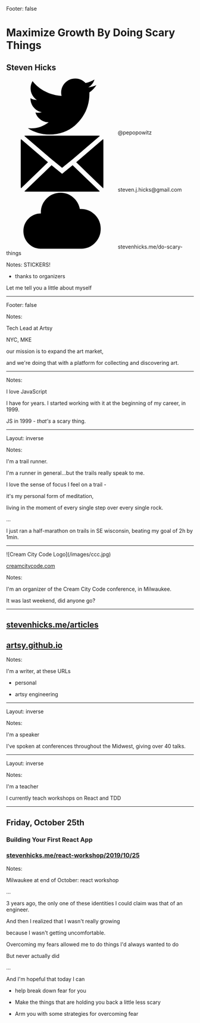 Footer: false

<!-- .slide: data-background="/images/cover.png" class="title" -->

<svg xmlns="http://www.w3.org/2000/svg" xmlns:xlink="http://www.w3.org/1999/xlink" version="1.1" style="width:0;height:0;position:absolute;overflow:hidden;">
  <defs>
<symbol viewBox="0 0 567.31298828125 409.60003662109375" aria-labelledby="apsi-zocial-cloudapp-title" id="si-zocial-cloudapp"><title id="apsi-zocial-cloudapp-title">icon cloudapp</title><path d="M.001 280.576c0-35.504 12.544-65.872 37.632-91.136 25.087-25.264 55.215-37.888 90.368-37.888l.511.512c0-1.024-.08-2.224-.255-3.584-.176-1.36-.256-2.384-.256-3.072 0-40.272 14.08-74.576 42.24-102.912C198.401 14.16 232.449 0 272.385 0c35.152 0 66.048 11.264 92.672 33.792s43.008 50.864 49.152 84.992h8.704c39.92 0 73.984 14.16 102.144 42.496s42.256 62.64 42.256 102.912c0 40.288-14.096 74.592-42.256 102.928s-62.223 42.48-102.144 42.48c-2.736 0-4.784-.16-6.144-.495v.495H120.816v-.512c-33.792-1.712-62.367-15.023-85.76-39.935C11.68 344.24 0 314.72 0 280.576z"/></symbol>
<symbol viewBox="0 0 514.8550415039062 347.53997802734375" aria-labelledby="aysi-zocial-email-title" id="si-zocial-email"><title id="aysi-zocial-email-title">icon email</title><path d="M0 316.758V30.782c0-.33.496-3.475 1.49-9.433l168.308 143.98L1.986 326.688c-1.323-4.634-1.985-7.944-1.985-9.93zM22.342 1.49C24.659.497 27.472 0 30.782 0h453.29c2.98 0 5.958.497 8.937 1.49L324.204 145.968l-22.342 17.873-44.187 36.244-44.187-36.244-22.342-17.873zm.496 344.56L192.14 183.7l65.536 53.123 65.536-53.124L492.513 346.05c-2.648.994-5.461 1.49-8.44 1.49H30.783c-2.649 0-5.297-.496-7.945-1.49zm322.716-180.719L513.366 21.35c.993 2.98 1.489 6.124 1.489 9.434V316.76c0 2.978-.496 6.288-1.49 9.93z"/></symbol>
<symbol viewBox="0 0 640.0180053710938 520.3389892578125" aria-labelledby="dnsi-zocial-twitter-title" id="si-zocial-twitter"><title id="dnsi-zocial-twitter-title">icon twitter</title><path d="M0 461.54c10.42 1.014 20.826 1.548 31.22 1.548 61.048 0 115.528-18.732 163.387-56.17-28.424-.352-53.933-9.041-76.477-26.043-22.57-16.99-37.984-38.675-46.323-65.056 6.933 1.418 15.102 2.095 24.456 2.095 12.15 0 23.766-1.575 34.862-4.684-30.517-5.866-55.766-20.891-75.709-44.996-19.955-24.13-29.919-51.969-29.919-83.527v-1.574c18.395 10.42 38.31 15.805 59.826 16.13-18.016-11.798-32.338-27.304-42.915-46.57-10.575-19.24-15.87-40.13-15.87-62.675 0-23.597 6.088-45.607 18.212-66.095 32.6 40.586 72.418 72.938 119.431 97.055 47 24.092 97.368 37.53 151.158 40.327-2.432-11.448-3.655-21.516-3.655-30.18 0-36.085 12.84-66.954 38.505-92.62C375.868 12.839 406.893 0 443.342 0c37.79 0 69.7 13.88 95.73 41.64 30.167-6.257 57.926-17.015 83.255-32.261-9.718 31.558-28.815 55.845-57.238 72.847 25.327-3.109 50.304-10.055 74.929-20.813-16.651 26.017-38.336 48.742-65.056 68.151v17.198c0 34.992-5.125 70.128-15.35 105.355-10.211 35.214-25.848 68.853-46.83 100.972-20.996 32.065-46.05 60.619-75.189 85.569-29.126 24.977-64.08 44.853-104.849 59.592-40.755 14.752-84.555 22.089-131.398 22.089-72.483-.014-139.606-19.605-201.345-58.8z"/></symbol>
  </defs>
</svg>

# Maximize Growth By **Doing Scary Things**

## Steven Hicks

<svg class="icon">
  <use xlink:href="#si-zocial-twitter" />
</svg>@pepopowitz

<svg class="icon">
  <use xlink:href="#si-zocial-email" />
</svg>steven.j.hicks@gmail.com

<svg class="icon">
  <use xlink:href="#si-zocial-cloudapp" />
</svg>stevenhicks.me/do-scary-things

Notes: STICKERS!

- thanks to organizers

Let me tell you a little about myself

---

Footer: false

<!-- .slide: data-background="/images/artsy.svg" data-background-size="750px" data-background-color="black" -->

Notes:

Tech Lead at Artsy

NYC, MKE

our mission is to expand the art market,

and we're doing that with a platform for collecting and discovering art.

---

<!-- .slide: data-background="/images/javascript.jpg" -->

Notes:

I love JavaScript

I have for years. I started working with it at the beginning of my career, in 1999.

JS in 1999 - _that's_ a scary thing.

---

Layout: inverse

<!-- .slide: data-background="/images/trail-running.jpg" -->

Notes:

I'm a trail runner.

I'm a runner in general...but the trails really speak to me.

I love the sense of focus I feel on a trail -

it's my personal form of meditation,

living in the moment of every single step over every single rock.

...

I just ran a half-marathon on trails in SE wisconsin, beating my goal of 2h by 1min.

---

<div class="img-50">
![Cream City Code Logo](/images/ccc.jpg)
</div>

[creamcitycode.com](creamcitycode.com)

Notes:

I'm an organizer of the Cream City Code conference, in Milwaukee.

It was last weekend, did anyone go?

---

## [stevenhicks.me/articles](stevenhicks.me/articles)

## [artsy.github.io](artsy.github.io)

Notes:

I'm a writer, at these URLs

- personal

- artsy engineering

---

Layout: inverse

<!-- .slide: data-background="/images/me-speaking.jpg" -->

Notes:

I'm a speaker

I've spoken at conferences throughout the Midwest, giving over 40 talks.

---

Layout: inverse

<!-- .slide: data-background="/images/me-teaching-2.jpg" -->

Notes:

I'm a teacher

I currently teach workshops on React and TDD

---

## Friday, October 25th

### Building Your First React App

### [stevenhicks.me/react-workshop/2019/10/25](https://stevenhicks.me/react-workshop/2019/10/25)

Notes:

Milwaukee at end of October: react workshop

...

3 years ago, the only one of these identities I could claim was that of an engineer.

And then I realized that I wasn't really growing

because I wasn't getting uncomfortable.

Overcoming my fears allowed me to do things I'd always wanted to do

But never actually did

...

And I'm hopeful that today I can

- help break down fear for you

- Make the things that are holding you back a little less scary

- Arm you with some strategies for overcoming fear
